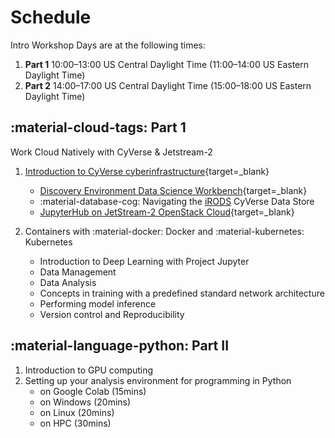 # Schedule

Intro Workshop Days are at the following times: 
 1. **Part 1** 10:00–13:00  US Central Daylight Time (11:00–14:00 US Eastern Daylight Time)
 2. **Part 2** 14:00–17:00  US Central Daylight Time (15:00–18:00 US Eastern Daylight Time)

## :material-cloud-tags: Part 1 

Work Cloud Natively with CyVerse & Jetstream-2

1. [Introduction to CyVerse cyberinfrastructure](https://learning.cyverse.org){target=_blank} 
      * [Discovery Environment Data Science Workbench](https://de.cyverse.org){target=_blank}
      * :material-database-cog: Navigating the [iRODS](https://irods.org) CyVerse Data Store
      * [JupyterHub on JetStream-2 OpenStack Cloud](http://tractrain2022.cyverse.org/){target=_blank}

2. Containers with :material-docker: Docker and :material-kubernetes: Kubernetes
      * Introduction to Deep Learning with Project Jupyter 
      * Data Management 
      * Data Analysis 
      * Concepts in training with a predefined standard network architecture 
      * Performing model inference
      * Version control and Reproducibility

## :material-language-python: Part II

1. Introduction to GPU computing
2. Setting up your analysis environment for programming in Python 
      * on Google Colab (15mins)
      * on Windows (20mins)
      * on Linux (20mins)
      * on HPC (30mins)
